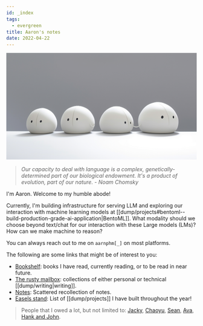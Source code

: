 ```yaml
---
id: _index
tags:
  - evergreen
title: Aaron's notes
date: 2022-04-22
---
```


<img src="./blob.png">

> _Our capacity to deal with language is a complex, genetically-determined part of our biological endowment. It's a product of evolution, part of our nature. - Noam Chomsky_

I'm Aaron. Welcome to my humble abode!

Currently, I'm building infrastructure for serving LLM and exploring
our interaction with machine learning models at [[dump/projects#bentoml--build-production-grade-ai-application|BentoML]].
What modality should we choose beyond text/chat for our interaction with these Large models (LMs)? How can we make machine to reason?

You can always reach out to me on `aarnphm[_]` on most platforms.

The following are some links that might be of interest to you:

- [Bookshelf](/books): books I have read, currently reading, or to be read in near future.
- [The rusty mailbox](/posts/): collections of either personal or technical [[dump/writing|writing]].
- [Notes](/dump): Scattered recollection of notes.
- [Easels stand](/dump/projects): List of [[dump/projects]] I have built throughout the year!

> People that I owed a lot, but not limited to: [Jacky](https://jzhao.xyz/), [Chaoyu](https://twitter.com/chaoyu_), [Sean](https://www.linkedin.com/in/ssheng/), [Ava](https://www.avabear.xyz/), [Hank and John](https://www.youtube.com/@vlogbrothers).
